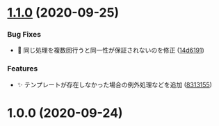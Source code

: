 # [1.1.0](https://github.com/SnO2WMaN-HQ/ignoregen-core/compare/v1.0.0...v1.1.0) (2020-09-25)


### Bug Fixes

* :bug: 同じ処理を複数回行うと同一性が保証されないのを修正 ([14d6191](https://github.com/SnO2WMaN-HQ/ignoregen-core/commit/14d6191acefe258b6293be7012fbebf6259d8ebc))


### Features

* :sparkles: テンプレートが存在しなかった場合の例外処理などを追加 ([8313155](https://github.com/SnO2WMaN-HQ/ignoregen-core/commit/8313155b77627f3a920704262021418282d21c46))

# 1.0.0 (2020-09-24)
